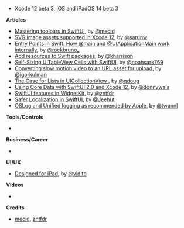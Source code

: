- Xcode 12 beta 3, iOS  and iPadOS 14 beta 3

**Articles**

* [Mastering toolbars in SwiftUI](https://swiftwithmajid.com/2020/07/15/mastering-toolbars-in-swiftui/), by [@mecid](https://twitter.com/mecid)
* [SVG image assets supported in Xcode 12](https://sarunw.com/posts/svg-image-assets-supported-in-xcode12/), by [@sarunw](https://twitter.com/sarunw)
* [Entry Points in Swift: How @main and @UIApplicationMain work internally](https://swiftrocks.com/entry-points-swift-uiapplicationmain-main), by [@rockbruno_](https://twitter.com/rockbruno_)
* [Add resources to Swift packages](https://useyourloaf.com/blog/add-resources-to-swift-packages/), by [@kharrison](https://twitter.com/kharrison)
* [Self-Sizing UITableView Cells with SwiftUI](https://noahgilmore.com/blog/swiftui-self-sizing-cells/), by [@noahsark769](https://twitter.com/noahsark769)
* [Converting slow motion video to an URL asset for upload](https://blog.kulman.sk/converting-slow-motion-video-to-url-asset/), by [@igorkulman](https://twitter.com/igorkulman)
* [The Case for Lists in UICollectionView ](https://pspdfkit.com/blog/2020/the-case-for-lists-in-uicollectionview/), by [@qdoug](https://twitter.com/qdoug)
* [Using Core Data with SwiftUI 2.0 and Xcode 12](https://www.donnywals.com/using-core-data-with-swiftui-2-0-and-xcode-12/), by [@donnywals](https://twitter.com/donnywals/)
* [SwiftUI features in WidgetKit](https://www.fivestars.blog/code/swiftui-widgetkit.html), by [@zntfdr](https://twitter.com/zntfdr)
* [Safer Localization in SwiftUI](https://dev.to/jeehut/safer-localization-in-swiftui-4gn8), by [@Jeehut](https://twitter.com/Jeehut)
* [OSLog and Unified logging as recommended by Apple](https://www.avanderlee.com/debugging/oslog-unified-logging/), by [@twannl](https://www.twitter.com/twannl)

**Tools/Controls**

* 

**Business/Career**

* 

**UI/UX**

* [Designed for iPad](https://medium.com/lookup-design/designed-for-ipad-a77f05c4919a), by [@viditb](https://twitter.com/viditb)

**Videos**

* 

**Credits**

* [mecid](https://github.com/mecid), [zntfdr](https://github.com/zntfdr)
